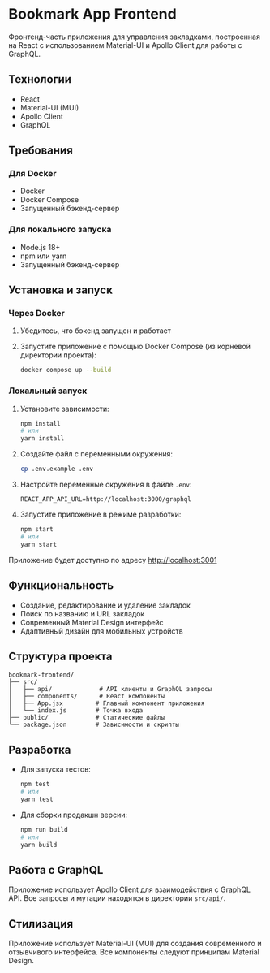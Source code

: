 # Bookmark App Frontend

Фронтенд-часть приложения для управления закладками, построенная на React с использованием Material-UI и Apollo Client для работы с GraphQL.

## Технологии

- React
- Material-UI (MUI)
- Apollo Client
- GraphQL

## Требования

### Для Docker
- Docker
- Docker Compose
- Запущенный бэкенд-сервер

### Для локального запуска
- Node.js 18+
- npm или yarn
- Запущенный бэкенд-сервер

## Установка и запуск

### Через Docker

1. Убедитесь, что бэкенд запущен и работает

2. Запустите приложение с помощью Docker Compose (из корневой директории проекта):
   ```bash
   docker compose up --build
   ```

### Локальный запуск

1. Установите зависимости:
   ```bash
   npm install
   # или
   yarn install
   ```

2. Создайте файл с переменными окружения:
   ```bash
   cp .env.example .env
   ```

3. Настройте переменные окружения в файле `.env`:
   ```
   REACT_APP_API_URL=http://localhost:3000/graphql
   ```

4. Запустите приложение в режиме разработки:
   ```bash
   npm start
   # или
   yarn start
   ```

Приложение будет доступно по адресу [http://localhost:3001](http://localhost:3001)

## Функциональность

- Создание, редактирование и удаление закладок
- Поиск по названию и URL закладок
- Современный Material Design интерфейс
- Адаптивный дизайн для мобильных устройств

## Структура проекта

```
bookmark-frontend/
├── src/
│   ├── api/             # API клиенты и GraphQL запросы
│   ├── components/      # React компоненты
│   ├── App.jsx         # Главный компонент приложения
│   └── index.js        # Точка входа
├── public/             # Статические файлы
└── package.json        # Зависимости и скрипты
```

## Разработка

- Для запуска тестов:
  ```bash
  npm test
  # или
  yarn test
  ```

- Для сборки продакшн версии:
  ```bash
  npm run build
  # или
  yarn build
  ```

## Работа с GraphQL

Приложение использует Apollo Client для взаимодействия с GraphQL API. Все запросы и мутации находятся в директории `src/api/`.

## Стилизация

Приложение использует Material-UI (MUI) для создания современного и отзывчивого интерфейса. Все компоненты следуют принципам Material Design.
